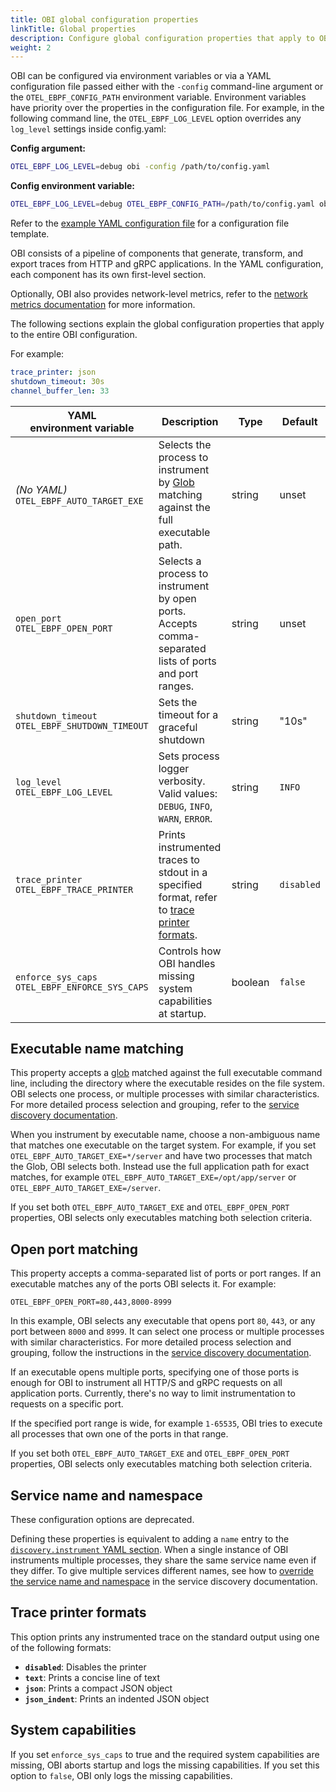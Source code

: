 ```yaml
---
title: OBI global configuration properties
linkTitle: Global properties
description: Configure global configuration properties that apply to OBI core.
weight: 2
---
```


OBI can be configured via environment variables or via a YAML configuration file
passed either with the `-config` command-line argument or the
`OTEL_EBPF_CONFIG_PATH` environment variable. Environment variables have
priority over the properties in the configuration file. For example, in the
following command line, the `OTEL_EBPF_LOG_LEVEL` option overrides any
`log_level` settings inside config.yaml:

**Config argument:**

```sh
OTEL_EBPF_LOG_LEVEL=debug obi -config /path/to/config.yaml
```

**Config environment variable:**

```sh
OTEL_EBPF_LOG_LEVEL=debug OTEL_EBPF_CONFIG_PATH=/path/to/config.yaml obi
```

Refer to the [example YAML configuration file](../example/) for a configuration
file template.

OBI consists of a pipeline of components that generate, transform, and export
traces from HTTP and gRPC applications. In the YAML configuration, each
component has its own first-level section.

Optionally, OBI also provides network-level metrics, refer to the
[network metrics documentation](../../network/) for more information.

The following sections explain the global configuration properties that apply to
the entire OBI configuration.

For example:

```yaml
trace_printer: json
shutdown_timeout: 30s
channel_buffer_len: 33
```

| YAML<br>environment variable                       | Description                                                                                                                                | Type    | Default    |
| -------------------------------------------------- | ------------------------------------------------------------------------------------------------------------------------------------------ | ------- | ---------- |
| _(No YAML)_<br>`OTEL_EBPF_AUTO_TARGET_EXE`         | Selects the process to instrument by [Glob](<https://en.wikipedia.org/wiki/Glob_(programming)>) matching against the full executable path. | string  | unset      |
| `open_port`<br>`OTEL_EBPF_OPEN_PORT`               | Selects a process to instrument by open ports. Accepts comma-separated lists of ports and port ranges.                                     | string  | unset      |
| `shutdown_timeout`<br>`OTEL_EBPF_SHUTDOWN_TIMEOUT` | Sets the timeout for a graceful shutdown                                                                                                   | string  | "10s"      |
| `log_level`<br>`OTEL_EBPF_LOG_LEVEL`               | Sets process logger verbosity. Valid values: `DEBUG`, `INFO`, `WARN`, `ERROR`.                                                             | string  | `INFO`     |
| `trace_printer`<br>`OTEL_EBPF_TRACE_PRINTER`       | Prints instrumented traces to stdout in a specified format, refer to [trace printer formats](#trace-printer-formats).                      | string  | `disabled` |
| `enforce_sys_caps`<br>`OTEL_EBPF_ENFORCE_SYS_CAPS` | Controls how OBI handles missing system capabilities at startup.                                                                           | boolean | `false`    |

## Executable name matching

This property accepts a
[glob](<https://en.wikipedia.org/wiki/Glob_(programming)>) matched against the
full executable command line, including the directory where the executable
resides on the file system. OBI selects one process, or multiple processes with
similar characteristics. For more detailed process selection and grouping, refer
to the [service discovery documentation](../service-discovery/).

When you instrument by executable name, choose a non-ambiguous name that matches
one executable on the target system. For example, if you set
`OTEL_EBPF_AUTO_TARGET_EXE=*/server` and have two processes that match the Glob,
OBI selects both. Instead use the full application path for exact matches, for
example `OTEL_EBPF_AUTO_TARGET_EXE=/opt/app/server` or
`OTEL_EBPF_AUTO_TARGET_EXE=/server`.

If you set both `OTEL_EBPF_AUTO_TARGET_EXE` and `OTEL_EBPF_OPEN_PORT`
properties, OBI selects only executables matching both selection criteria.

## Open port matching

This property accepts a comma-separated list of ports or port ranges. If an
executable matches any of the ports OBI selects it. For example:

```shell
OTEL_EBPF_OPEN_PORT=80,443,8000-8999
```

In this example, OBI selects any executable that opens port `80`, `443`, or any
port between `8000` and `8999`. It can select one process or multiple processes
with similar characteristics. For more detailed process selection and grouping,
follow the instructions in the
[service discovery documentation](../service-discovery/).

If an executable opens multiple ports, specifying one of those ports is enough
for OBI to instrument all HTTP/S and gRPC requests on all application ports.
Currently, there's no way to limit instrumentation to requests on a specific
port.

If the specified port range is wide, for example `1-65535`, OBI tries to execute
all processes that own one of the ports in that range.

If you set both `OTEL_EBPF_AUTO_TARGET_EXE` and `OTEL_EBPF_OPEN_PORT`
properties, OBI selects only executables matching both selection criteria.

## Service name and namespace

These configuration options are deprecated.

Defining these properties is equivalent to adding a `name` entry to the
[`discovery.instrument` YAML section](../service-discovery/). When a single
instance of OBI instruments multiple processes, they share the same service name
even if they differ. To give multiple services different names, see how to
[override the service name and namespace](../service-discovery/) in the service
discovery documentation.

## Trace printer formats

This option prints any instrumented trace on the standard output using one of
the following formats:

- **`disabled`**: Disables the printer
- **`text`**: Prints a concise line of text
- **`json`**: Prints a compact JSON object
- **`json_indent`**: Prints an indented JSON object

## System capabilities

If you set `enforce_sys_caps` to true and the required system capabilities are
missing, OBI aborts startup and logs the missing capabilities. If you set this
option to `false`, OBI only logs the missing capabilities.
